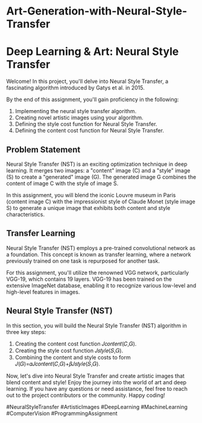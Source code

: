 # Art-Generation-with-Neural-Style-Transfer
# Deep Learning & Art: Neural Style Transfer

Welcome! In this project, you'll delve into Neural Style Transfer, a fascinating algorithm introduced by Gatys et al. in 2015.

By the end of this assignment, you'll gain proficiency in the following:

1. Implementing the neural style transfer algorithm.
2. Creating novel artistic images using your algorithm.
3. Defining the style cost function for Neural Style Transfer.
4. Defining the content cost function for Neural Style Transfer.

## Problem Statement

Neural Style Transfer (NST) is an exciting optimization technique in deep learning. It merges two images: a "content" image (C) and a "style" image (S) to create a "generated" image (G). The generated image G combines the content of image C with the style of image S.

In this assignment, you will blend the iconic Louvre museum in Paris (content image C) with the impressionist style of Claude Monet (style image S) to generate a unique image that exhibits both content and style characteristics.

## Transfer Learning

Neural Style Transfer (NST) employs a pre-trained convolutional network as a foundation. This concept is known as transfer learning, where a network previously trained on one task is repurposed for another task.

For this assignment, you'll utilize the renowned VGG network, particularly VGG-19, which contains 19 layers. VGG-19 has been trained on the extensive ImageNet database, enabling it to recognize various low-level and high-level features in images.

## Neural Style Transfer (NST)

In this section, you will build the Neural Style Transfer (NST) algorithm in three key steps:

1. Creating the content cost function 𝐽𝑐𝑜𝑛𝑡𝑒𝑛𝑡(𝐶,𝐺).
2. Creating the style cost function 𝐽𝑠𝑡𝑦𝑙𝑒(𝑆,𝐺).
3. Combining the content and style costs to form 𝐽(𝐺)=𝛼𝐽𝑐𝑜𝑛𝑡𝑒𝑛𝑡(𝐶,𝐺)+𝛽𝐽𝑠𝑡𝑦𝑙𝑒(𝑆,𝐺).


Now, let's dive into Neural Style Transfer and create artistic images that blend content and style! Enjoy the journey into the world of art and deep learning. If you have any questions or need assistance, feel free to reach out to the project contributors or the community. Happy coding!

#NeuralStyleTransfer #ArtisticImages #DeepLearning #MachineLearning #ComputerVision #ProgrammingAssignment
